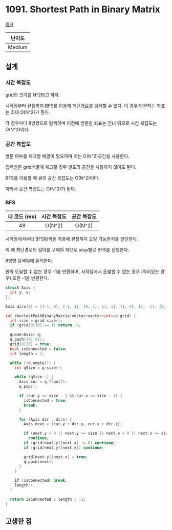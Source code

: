 # 1091. Shortest Path in Binary Matrix

[링크](https://leetcode.com/problems/shortest-path-in-binary-matrix/)

| 난이도 |
| :----: |
| Medium |

## 설계

### 시간 복잡도

grid의 크기를 N^2라고 하자.

시작점부터 끝점까지 BFS를 이용해 최단경로를 탐색할 수 있다. 이 경우 방문하는 좌표는 최대 O(N^2)가 된다.

각 경우마다 8방향으로 탐색하며 이전에 방문한 좌표는 건너 뛰므로 시간 복잡도는 O(N^2)이다.

### 공간 복잡도

방문 여부를 체크할 배열이 필요하며 이는 O(N^2)공간을 사용한다.

입력받은 grid배열에 체크할 경우 별도의 공간을 사용하지 않아도 된다.

BFS를 이용할 때 큐의 공간 복잡도는 O(N^2)이다.

따라서 공간 복잡도는 O(N^2)가 된다.

### BFS

| 내 코드 (ms) | 시간 복잡도 | 공간 복잡도 |
| :----------: | :---------: | :---------: |
|      48      |   O(N^2)    |   O(N^2)    |

시작점에서부터 BFS탐색을 이용해 끝점까지 도달 가능한지를 판단한다.

이 때 최단경로의 길이를 구해야 하므로 step별로 BFS를 진행한다.

8방향 탐색임에 유의한다.

만약 도달할 수 없는 경우 -1을 반환하며, 시작점에서 출발할 수 없는 경우 (막혀있는 경우) 또한 -1을 반환한다.

```cpp
struct Axis {
  int y, x;
};

Axis dirs[8] = {{-1, 0}, {-1, 1}, {0, 1}, {1, 1}, {1, 0}, {1, -1}, {0, -1}, {-1, -1}};

int shortestPathBinaryMatrix(vector<vector<int>>& grid) {
  int size = grid.size();
  if (grid[0][0] == 1) return -1;

  queue<Axis> q;
  q.push({0, 0});
  grid[0][0] = true;
  bool isConnected = false;
  int length = 1;

  while (!q.empty()) {
    int qSize = q.size();

    while (qSize--) {
      Axis cur = q.front();
      q.pop();

      if (cur.y == size - 1 && cur.x == size - 1) {
        isConnected = true;
        break;
      }

      for (Axis dir : dirs) {
        Axis next = {cur.y + dir.y, cur.x + dir.x};

        if (next.y < 0 || next.y >= size || next.x < 0 || next.x >= size)
          continue;
        if (grid[next.y][next.x] != 0) continue;
        if (grid[next.y][next.x]) continue;

        grid[next.y][next.x] = true;
        q.push(next);
      }
    }

    if (isConnected) break;
    length++;
  }

  return isConnected ? length : -1;
}
```

## 고생한 점
